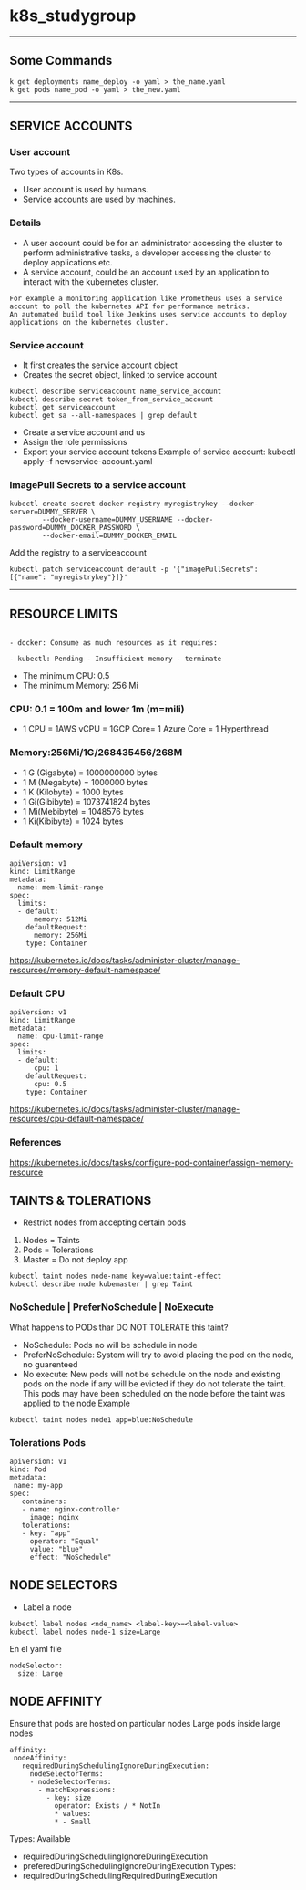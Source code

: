 # k8s_studygroup
***
## Some Commands
```
k get deployments name_deploy -o yaml > the_name.yaml
k get pods name_pod -o yaml > the_new.yaml
```
***
## SERVICE ACCOUNTS
### User account
Two types of accounts in K8s. 
- User account is used by humans. 
- Service accounts are used by machines. 

### Details
- A user account could be for an administrator accessing the cluster to perform administrative tasks, a developer accessing the cluster to deploy applications etc. 
- A service account, could be an account used by an application to interact with the kubernetes cluster. 
```
For example a monitoring application like Prometheus uses a service account to poll the kubernetes API for performance metrics. 
An automated build tool like Jenkins uses service accounts to deploy applications on the kubernetes cluster.
```
### Service account
- It first creates the service account object
- Creates the secret object, linked to service account
```
kubectl describe serviceaccount name_service_account
kubectl describe secret token_from_service_account
kubectl get serviceaccount
kubectl get sa --all-namespaces | grep default
```
- Create a service account and us
- Assign the role permissions
- Export your service account tokens
Example of service account: kubectl apply -f newservice-account.yaml

### ImagePull Secrets to a service account
```
kubectl create secret docker-registry myregistrykey --docker-server=DUMMY_SERVER \
        --docker-username=DUMMY_USERNAME --docker-password=DUMMY_DOCKER_PASSWORD \
        --docker-email=DUMMY_DOCKER_EMAIL
```
Add the registry to a serviceaccount
```
kubectl patch serviceaccount default -p '{"imagePullSecrets": [{"name": "myregistrykey"}]}'
```
***
## RESOURCE LIMITS
```

- docker: Consume as much resources as it requires: 

- kubectl: Pending - Insufficient memory - terminate

```
- The minimum CPU: 0.5
- The minimum Memory: 256 Mi

### CPU: 0.1 = 100m and  lower 1m (m=mili)
  - 1 CPU = 1AWS vCPU = 1GCP Core= 1 Azure Core = 1 Hyperthread
  
### Memory:256Mi/1G/268435456/268M
- 1 G (Gigabyte) = 1000000000 bytes
- 1 M (Megabyte) = 1000000 bytes
- 1 K (Kilobyte) = 1000 bytes
- 1 Gi(Gibibyte) = 1073741824 bytes
- 1 Mi(Mebibyte) = 1048576 bytes
- 1 Ki(Kibibyte) = 1024 bytes

### Default memory

```
apiVersion: v1
kind: LimitRange
metadata:
  name: mem-limit-range
spec:
  limits:
  - default:
      memory: 512Mi
    defaultRequest:
      memory: 256Mi
    type: Container
  ```
  https://kubernetes.io/docs/tasks/administer-cluster/manage-resources/memory-default-namespace/ 

### Default CPU

```
apiVersion: v1
kind: LimitRange
metadata:
  name: cpu-limit-range
spec:
  limits:
  - default:
      cpu: 1
    defaultRequest:
      cpu: 0.5
    type: Container
```    
https://kubernetes.io/docs/tasks/administer-cluster/manage-resources/cpu-default-namespace/

### References
https://kubernetes.io/docs/tasks/configure-pod-container/assign-memory-resource

## TAINTS & TOLERATIONS
   * Restrict nodes from accepting certain pods 

1. Nodes = Taints 
2. Pods = Tolerations
3. Master = Do not deploy app
```
kubectl taint nodes node-name key=value:taint-effect
kubectl describe node kubemaster | grep Taint
```
### NoSchedule | PreferNoSchedule | NoExecute
What happens to PODs thar DO NOT TOLERATE this taint?
- NoSchedule: Pods no will be schedule in node
- PreferNoSchedule: System will try to avoid placing the pod on the node, no guarenteed
- No execute: New pods will not be schedule on the node and existing pods on the node if any will be evicted if they do not tolerate the taint. 
  This pods may have been scheduled on the node before the taint was applied to the node
Example
```
kubectl taint nodes node1 app=blue:NoSchedule
```

### Tolerations Pods
```
apiVersion: v1
kind: Pod
metadata:
 name: my-app
spec:
   containers:
   - name: nginx-controller
     image: nginx
   tolerations:
   - key: "app"
     operator: "Equal"
     value: "blue"
     effect: "NoSchedule"
```

## NODE SELECTORS
- Label a node
```
kubectl label nodes <nde_name> <label-key>=<label-value>
kubectl label nodes node-1 size=Large
```
En el yaml file
```
nodeSelector: 
  size: Large
```

## NODE AFFINITY
Ensure that pods are hosted on particular nodes
Large pods inside large nodes
```
affinity:
 nodeAffinity:
   requiredDuringSchedulingIgnoreDuringExecution:
     nodeSelectorTerms:
     - nodeSelectorTerms:
       - matchExpressions:
         - key: size
           operator: Exists / * NotIn
           * values:
           * - Small
```
Types: Available
- requiredDuringSchedulingIgnoreDuringExecution
- preferedDuringSchedulingIgnoreDuringExecution
Types: 
- requiredDuringSchedulingRequiredDuringExecution

